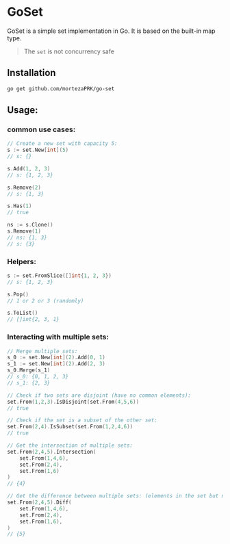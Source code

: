 # GoSet

GoSet is a simple set implementation in Go. It is based on the built-in map type.

> The `set` is not concurrency safe

## Installation

```bash
go get github.com/mortezaPRK/go-set

```

## Usage:

### common use cases:
```go
// Create a new set with capacity 5:
s := set.New[int](5)
// s: {}

s.Add(1, 2, 3)
// s: {1, 2, 3}

s.Remove(2)
// s: {1, 3}

s.Has(1)
// true

ns := s.Clone()
s.Remove(1)
// ns: {1, 3}
// s: {3}
```

### Helpers:

```go
s := set.FromSlice([]int{1, 2, 3})
// s: {1, 2, 3}

s.Pop()
// 1 or 2 or 3 (randomly)

s.ToList()
// []int{2, 3, 1}
```


### Interacting with multiple sets:

```go
// Merge multiple sets:
s_0 := set.New[int](2).Add(0, 1)
s_1 := set.New[int](2).Add(2, 3)
s_0.Merge(s_1)
// s_0: {0, 1, 2, 3}
// s_1: {2, 3}

// Check if two sets are disjoint (have no common elements):
set.From(1,2,3).IsDisjoint(set.From(4,5,6))
// true

// Check if the set is a subset of the other set:
set.From(2,4).IsSubset(set.From(1,2,4,6))
// true

// Get the intersection of multiple sets:
set.From(2,4,5).Intersection(
    set.From(1,4,6), 
    set.From(2,4), 
    set.From(1,6)
)
// {4}

// Get the difference between multiple sets: (elements in the set but not in the others)
set.From(2,4,5).Diff(
    set.From(1,4,6),
    set.From(2,4),
    set.From(1,6),
)
// {5}

```
